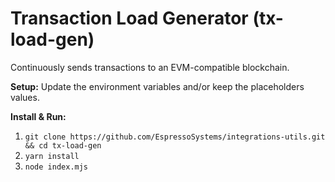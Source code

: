# Transaction Load Generator (tx-load-gen)

Continuously sends transactions to an EVM-compatible blockchain.

**Setup:** Update the environment variables and/or keep the placeholders values.

**Install & Run:**

1. `git clone https://github.com/EspressoSystems/integrations-utils.git && cd tx-load-gen`
2. `yarn install`
3. `node index.mjs`
